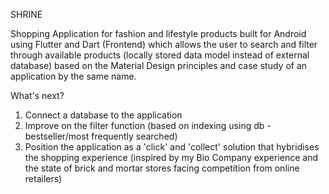 SHRINE
 
Shopping Application for fashion and lifestyle products built for Android using Flutter and Dart (Frontend) which allows the user to search and filter through available products (locally stored data model instead of external database) based on the Material Design principles and case study of an application by the same name.

What's next?
1. Connect a database to the application 
2. Improve on the filter function (based on indexing using db - bestseller/most frequently searched)
3. Position the application as a 'click' and 'collect' solution that hybridises the shopping experience (inspired by my Bio Company experience and the state of brick and mortar stores facing competition from online retailers)
